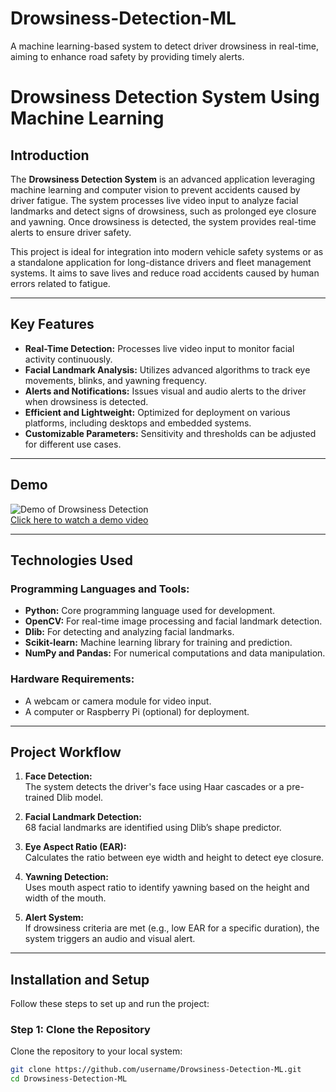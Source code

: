 # Drowsiness-Detection-ML
 A machine learning-based system to detect driver drowsiness in real-time, aiming to enhance road safety by providing timely alerts.
# Drowsiness Detection System Using Machine Learning

## Introduction
The **Drowsiness Detection System** is an advanced application leveraging machine learning and computer vision to prevent accidents caused by driver fatigue. The system processes live video input to analyze facial landmarks and detect signs of drowsiness, such as prolonged eye closure and yawning. Once drowsiness is detected, the system provides real-time alerts to ensure driver safety.  

This project is ideal for integration into modern vehicle safety systems or as a standalone application for long-distance drivers and fleet management systems. It aims to save lives and reduce road accidents caused by human errors related to fatigue.

---

## Key Features
- **Real-Time Detection:** Processes live video input to monitor facial activity continuously.  
- **Facial Landmark Analysis:** Utilizes advanced algorithms to track eye movements, blinks, and yawning frequency.  
- **Alerts and Notifications:** Issues visual and audio alerts to the driver when drowsiness is detected.  
- **Efficient and Lightweight:** Optimized for deployment on various platforms, including desktops and embedded systems.  
- **Customizable Parameters:** Sensitivity and thresholds can be adjusted for different use cases.

---

## Demo
![Demo of Drowsiness Detection](images/demo.gif)  
[Click here to watch a demo video](https://youtu.be/demo-link)

---

## Technologies Used
### **Programming Languages and Tools:**
- **Python:** Core programming language used for development.  
- **OpenCV:** For real-time image processing and facial landmark detection.  
- **Dlib:** For detecting and analyzing facial landmarks.  
- **Scikit-learn:** Machine learning library for training and prediction.  
- **NumPy and Pandas:** For numerical computations and data manipulation.  

### **Hardware Requirements:**
- A webcam or camera module for video input.  
- A computer or Raspberry Pi (optional) for deployment.

---

## Project Workflow
1. **Face Detection:**  
   The system detects the driver's face using Haar cascades or a pre-trained Dlib model.  
   
2. **Facial Landmark Detection:**  
   68 facial landmarks are identified using Dlib’s shape predictor.  
   
3. **Eye Aspect Ratio (EAR):**  
   Calculates the ratio between eye width and height to detect eye closure.  

4. **Yawning Detection:**  
   Uses mouth aspect ratio to identify yawning based on the height and width of the mouth.  

5. **Alert System:**  
   If drowsiness criteria are met (e.g., low EAR for a specific duration), the system triggers an audio and visual alert.  

---

## Installation and Setup
Follow these steps to set up and run the project:

### **Step 1: Clone the Repository**
Clone the repository to your local system:  
```bash
git clone https://github.com/username/Drowsiness-Detection-ML.git
cd Drowsiness-Detection-ML
